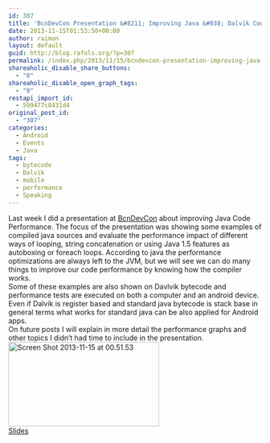 ```yaml
---
id: 307
title: 'BcnDevCon Presentation &#8211; Improving Java &#038; Dalvik Code Performance'
date: 2013-11-15T01:53:50+00:00
author: raimon
layout: default
guid: http://blog.rafols.org/?p=307
permalink: /index.php/2013/11/15/bcndevcon-presentation-improving-java-dalvik-code-performance/
shareaholic_disable_share_buttons:
  - "0"
shareaholic_disable_open_graph_tags:
  - "0"
restapi_import_id:
  - 599477c8431d4
original_post_id:
  - "307"
categories:
  - Android
  - Events
  - Java
tags:
  - bytecode
  - Dalvik
  - mobile
  - performance
  - Speaking
---
```

Last week I did a presentation at <a href="http://bcndevcon.org/" target="_blank" rel="noopener noreferrer">BcnDevCon</a> about improving Java Code Performance. The focus of the presentation was showing some examples of compiled java sources and evaluate the performance impact of different ways of looping, string concatenation or using Java 1.5 features as autoboxing or foreach loops. According to java the performance optimizations are always left to the JVM, but we will see we can do many things to improve our code performance by knowing how the compiler works.  
Some of these examples are also shown on Davlvik bytecode and performance tests are executed on both a computer and an android device. Even if Dalvik is register based and standard java bytecode is stack base in general terms what works for standard java can be also applied for Android apps.  
On future posts I will explain in more detail the performance graphs and other topics I didn&#8217;t had time to include in the presentation.  
[<img loading="lazy" src="/wp-content/uploads/Screen-Shot-2013-11-15-at-00.51.53-300x168.png" alt="Screen Shot 2013-11-15 at 00.51.53" width="300" height="168" class="alignnone size-medium wp-image-311" />  
Slides](wp-content/uploads/2013/11/improving-java-code-performance-bcndevcon_final.pdf)
